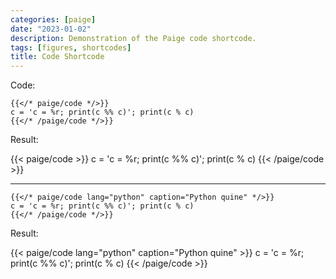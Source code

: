 ```yaml
---
categories: [paige]
date: "2023-01-02"
description: Demonstration of the Paige code shortcode.
tags: [figures, shortcodes]
title: Code Shortcode
---
```


Code:

```go-text-template
{{</* paige/code */>}}
c = 'c = %r; print(c %% c)'; print(c % c)
{{</* /paige/code */>}}
```

Result:

{{< paige/code >}}
c = 'c = %r; print(c %% c)'; print(c % c)
{{< /paige/code >}}

---

```go-text-template
{{</* paige/code lang="python" caption="Python quine" */>}}
c = 'c = %r; print(c %% c)'; print(c % c)
{{</* /paige/code */>}}
```

Result:

{{< paige/code lang="python" caption="Python quine" >}}
c = 'c = %r; print(c %% c)'; print(c % c)
{{< /paige/code >}}
